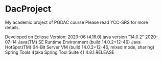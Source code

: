 # DacProject
My academic project of PGDAC course
Please read YCC-SRS for more details.

Developed on
Eclipse Version: 2020-06 (4.16.0)
java version "14.0.2" 2020-07-14
Java(TM) SE Runtime Environment (build 14.0.2+12-46)
Java HotSpot(TM) 64-Bit Server VM (build 14.0.2+12-46, mixed mode, sharing)
Spring Tools 4(aka Spring Tool Suite 4) 4.8.1.RELEASE
